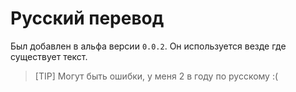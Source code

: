 # Русский перевод 
Был добавлен в альфа версии `0.0.2`.
Он используется везде где существует текст.

>[TIP]
>Могут быть ошибки, у меня 2 в году по русскому :(
